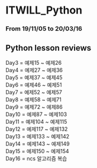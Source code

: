 # ITWILL_Python

### From 19/11/05 to 20/03/16

## Python lesson reviews


Day3 = 예제15 ~ 예제26  
Day4 = 예제27 ~ 예제36  
Day5 = 예제37 ~ 예제45  
Day6 = 예제46 ~ 예제51  
Day7 = 예제52 ~ 예제57  
Day8 = 예제58 ~ 예제71  
Day9 = 예제72 ~ 예제86  
Day10 = 예제87 ~ 예제103  
Day11 = 예제104 ~ 예제115  
Day12 = 예제117 ~ 예제132  
Day13 = 예제133 ~ 예제142  
Day14 = 예제143 ~ 예제149  
Day15 = 예제150 ~ 예제154  
Day16 = ncs 알고리즘 복습  
